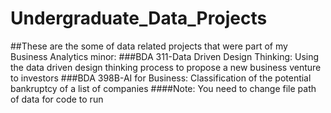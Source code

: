 # Undergraduate_Data_Projects
##These are the some of data related projects that were part of my Business Analytics minor:
###BDA 311-Data Driven Design Thinking: Using the data driven design thinking process to propose a new business venture to investors
###BDA 398B-AI for Business: Classification of the potential bankruptcy of a list of companies
####Note: You need to change file path of data for code to run
